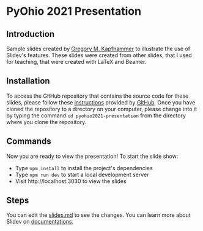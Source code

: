 # PyOhio 2021 Presentation

## Introduction

Sample slides created by [Gregory M.
Kapfhammer](https://www.gregorykapfhammer.com/) to illustrate the use of
Slidev's features. These slides were created from other slides, that I used for
teaching, that were created with LaTeX and Beamer.

## Installation

To access the GitHub repository that contains the source code for these slides,
please follow these
[instructions](https://docs.github.com/en/github/creating-cloning-and-archiving-repositories/cloning-a-repository-from-github/cloning-a-repository)
provided by [GitHub](https://github.com/). Once you have cloned the repository
to a directory on your computer, please change into it by typing the command `cd
pyohio2021-presentation` from the directory where you clone the repository.

## Commands

Now you are ready to view the presentation! To start the slide show:

- Type `npm install` to install the project's dependencies
- Type `npm run dev` to start a local development server
- Visit http://localhost:3030 to view the slides

## Steps

You can edit the [slides.md](./slides.md) to see the changes. You can learn more
about Slidev on [documentations](https://sli.dev/).
